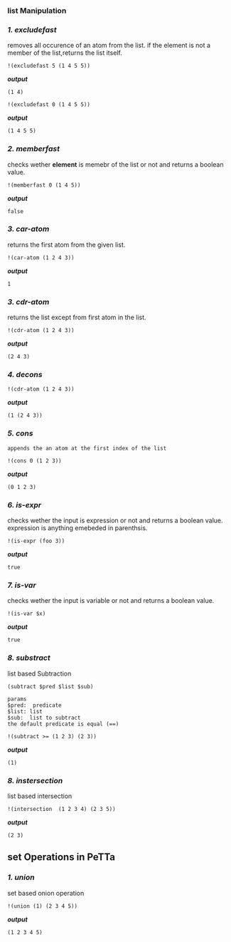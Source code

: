 ### list Manipulation

### ***1. excludefast*** 
 removes all occurence of an atom from the list. if the element is not a member of the list,returns the list itself. 
```metta
!(excludefast 5 (1 4 5 5))
```
***output***
```metta
(1 4)
```
```metta
!(excludefast 0 (1 4 5 5))
```
***output***
```metta
(1 4 5 5)
```

### ***2. memberfast*** 
checks wether **element** is memebr of the list or not and returns a boolean value.
```metta
!(memberfast 0 (1 4 5))
```
***output***
```metta
false
```
### ***3. car-atom*** 
returns the first atom from the given list.
```metta
!(car-atom (1 2 4 3))
```
***output***
```metta
1
```
### ***3. cdr-atom*** 
returns the list except   from first atom in the list.
```metta
!(cdr-atom (1 2 4 3))
```
***output***
```metta
(2 4 3)
```
### ***4. decons*** 
```metta
!(cdr-atom (1 2 4 3))
```
***output***
```metta
(1 (2 4 3))
```
### ***5. cons*** 
    appends the an atom at the first index of the list
```metta
!(cons 0 (1 2 3))
```
***output***
```metta
(0 1 2 3)
```
### ***6. is-expr*** 
checks wether the input is expression or not and returns a boolean value. expression is anything emebeded in parenthsis.
```metta
!(is-expr (foo 3))
```
***output***
```metta
true
```
### ***7. is-var***
checks wether the input is variable or not and returns a boolean value.
```metta
!(is-var $x)
```
***output***
```metta
true
```

### ***8. substract*** 
list based Subtraction 
```
(subtract $pred $list $sub)

params
$pred:  predicate
$list: list
$sub:  list to subtract
the default predicate is equal (==)
```
```metta
!(subtract >= (1 2 3) (2 3))
```
***output***
```metta
(1)
```
### ***8. instersection*** 
list based intersection 
```metta
!(intersection  (1 2 3 4) (2 3 5))
```
***output***
```metta
(2 3)
```
## set Operations in PeTTa

### ***1. union*** 
set based onion operation
```metta
!(union (1) (2 3 4 5))
```
***output***
```metta
(1 2 3 4 5)
```
